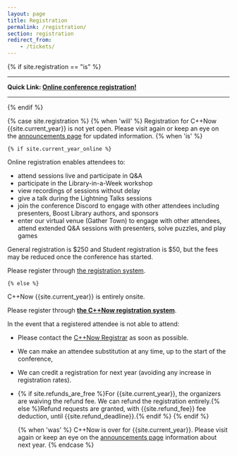 ```yaml
---
layout: page
title: Registration
permalink: /registration/
section: registration
redirect_from:
    - /tickets/
---
```


{% if site.registration == "is" %}

<hr>

**Quick Link: [Online conference registration!]({{site.krueger_reg_URL}})**

<hr>

{% endif %}

{% case site.registration %}
  {% when 'will' %}
Registration for C++Now {{site.current_year}} is not yet open. Please visit again or keep an eye on the [announcements page](/announcements/) for updated information.
  {% when 'is' %}

    {% if site.current_year_online %}
Online registration enables attendees to:
* attend sessions live and participate in Q&A
* participate in the Library-in-a-Week workshop
* view recordings of sessions without delay
* give a talk during the Lightning Talks sessions
* join the conference Discord to engage with other attendees including presenters, Boost Library authors, and sponsors
* enter our virtual venue (Gather Town) to engage with other attendees, attend extended Q&A sessions with presenters, solve puzzles, and play games

General registration is $250 and Student registration is $50, but the fees may be reduced once the conference has started.

Please register through <a href="{{site.krueger_reg_URL}}">the registration system</a>.

    {% else %}

C++Now {{site.current_year}} is entirely onsite.

Please register through **<a href="{{site.krueger_reg_URL}}">the C++Now registration system</a>**.

In the event that a registered attendee is not able to attend:
* Please contact the [C++Now Registrar](mailto:registrar@cppnow.org) as soon as possible.
* We can make an attendee substitution at any time, up to the start of the conference,
* We can credit a registration for next year (avoiding any increase in registration rates).
* {% if site.refunds_are_free %}For {{site.current_year}}, the organizers are waiving the refund fee. We can refund the registration entirely.{% else %}Refund requests are granted, with {{site.refund_fee}} fee deduction, until {{site.refund_deadline}}.{% endif %}
    {% endif %}
 
  {% when 'was' %}
C++Now is over for {{site.current_year}}. Please visit again or keep an eye on the [announcements page](/announcements/) information about next year.
{% endcase %}
